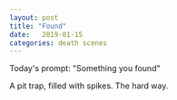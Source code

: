 ```yaml
---
layout: post
title: "Found"
date:   2019-01-15
categories: death scenes
---
```

Today's prompt: "Something you found"

A pit trap, filled with spikes. The hard way.
